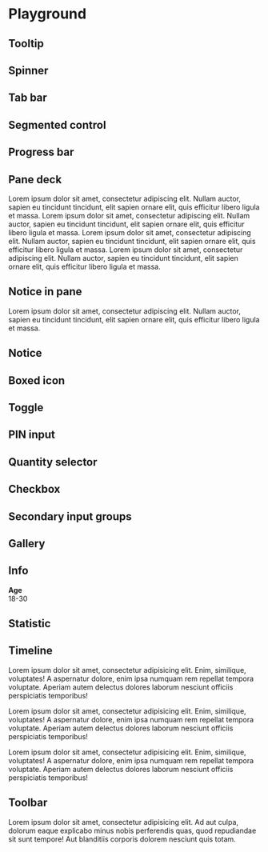 <script lang="ts" setup>
import {
    FluxAction,
    FluxBoxedIcon,
    FluxButtonGroup,
    FluxCheckbox,
    FluxFormInput,
    FluxFormInputAddition,
    FluxFormInputGroup,
    FluxGallery,
    FluxGalleryItem,
    FluxInfo,
    FluxInfoStack,
    FluxNotice,
    FluxPane,
    FluxPaneBody,
    FluxPaneDeck,
    FluxPaneFooter,
    FluxPaneHeader,
    FluxProgressBar,
    FluxFormPinInput,
    FluxQuantitySelector,
    FluxSecondaryButton,
    FluxSegmentedControl,
    FluxSeparator,
    FluxSpacer,
    FluxSpinner,
    FluxStack,
    FluxStatistic,
    FluxTabBar,
    FluxTabBarItem,
    FluxTimeline,
    FluxTimelineItem,
    FluxToggle,
    FluxToolbar,
    FluxToolbarGroup,
    FluxTooltip
} from '@flux-ui/components';
</script>

# Playground

## Tooltip

<FluxView>
    <FluxStack direction="horizontal" :gap="15">
        <FluxTooltip content="Tooltip content">
            <FluxSecondaryButton label="Button"/>
        </FluxTooltip>
        <FluxTooltip>
            <template #content>
                <p>Lorem ipsum dolor sit amet, consectetur adipisicing elit. Alias aperiam architecto aspernatur, commodi, deserunt dolorum eum expedita iusto maiores molestiae nihil non praesentium, quibusdam quisquam recusandae reprehenderit saepe sapiente vero.</p>
            </template>
            <FluxSecondaryButton label="Button"/>
        </FluxTooltip>
    </FluxStack>
</FluxView>

## Spinner

<FluxView>
    <FluxSpinner/>
</FluxView>

## Tab bar

<FluxView>
    <FluxTabBar>
        <FluxTabBarItem label="Invoices" is-active/>
        <FluxTabBarItem label="Quotes"/>
        <FluxTabBarItem label="Payment"/>
        <FluxTabBarItem v-for="num of 10" :label="`Tab ${num}`"/>
    </FluxTabBar>
</FluxView>

## Segmented control

<FluxView>
    <FluxSegmentedControl
        :items="[
            {icon: 'grid-2', label: 'Grid'},
            {icon: 'list', label: 'List'},
            {icon: 'rectangle-history', label: 'Stack'}
        ]"
        style="width: 390px"/>
</FluxView>

## Progress bar

<FluxView>
    <FluxStack :gap="15">
        <FluxProgressBar :value=".5"/>
        <FluxProgressBar :value="1"/>
    </FluxStack>
</FluxView>

## Pane deck

<FluxView>
    <FluxPaneDeck :min-column-width="240">
        <FluxPane><FluxPaneBody>Lorem ipsum dolor sit amet, consectetur adipiscing elit. Nullam auctor, sapien eu tincidunt tincidunt, elit sapien ornare elit, quis efficitur libero ligula et massa.</FluxPaneBody></FluxPane>
        <FluxPane><FluxPaneBody>Lorem ipsum dolor sit amet, consectetur adipiscing elit. Nullam auctor, sapien eu tincidunt tincidunt, elit sapien ornare elit, quis efficitur libero ligula et massa.</FluxPaneBody></FluxPane>
        <FluxPane><FluxPaneBody>Lorem ipsum dolor sit amet, consectetur adipiscing elit. Nullam auctor, sapien eu tincidunt tincidunt, elit sapien ornare elit, quis efficitur libero ligula et massa.</FluxPaneBody></FluxPane>
        <FluxPane><FluxPaneBody>Lorem ipsum dolor sit amet, consectetur adipiscing elit. Nullam auctor, sapien eu tincidunt tincidunt, elit sapien ornare elit, quis efficitur libero ligula et massa.</FluxPaneBody></FluxPane>
    </FluxPaneDeck>
</FluxView>

## Notice in pane

<FluxView>
    <FluxPane variant="flat">
        <FluxPaneHeader title="Pane"/>
        <FluxNotice color="warning" icon="circle-check" message="Lorem ipsum dolor sit amet." is-fluid #end>
            <FluxSecondaryButton label="More info"/>
        </FluxNotice>
        <FluxPaneBody>
            Lorem ipsum dolor sit amet, consectetur adipiscing elit. Nullam auctor, sapien eu tincidunt tincidunt, elit sapien ornare elit, quis efficitur libero ligula et massa.
        </FluxPaneBody>
    </FluxPane>
</FluxView>

## Notice

<FluxView>
    <FluxStack :gap="15">
        <FluxNotice icon="circle-check" message="Lorem ipsum dolor sit amet." #end>
            <FluxSecondaryButton label="Do something"/>
        </FluxNotice>
        <FluxNotice icon="circle-check" message="Lorem ipsum dolor sit amet." is-closeable/>
        <FluxNotice icon="circle-check" message="Lorem ipsum dolor sit amet." is-closeable is-loading/>
        <FluxNotice icon="circle-check" message="Lorem ipsum dolor sit amet."/>
        <FluxNotice color="primary" icon="circle-check" message="Lorem ipsum dolor sit amet."/>
        <FluxNotice color="danger" icon="circle-check" message="Lorem ipsum dolor sit amet."/>
        <FluxNotice color="info" icon="circle-check" message="Lorem ipsum dolor sit amet."/>
        <FluxNotice color="success" icon="circle-check" message="Lorem ipsum dolor sit amet."/>
        <FluxNotice color="warning" icon="circle-check" message="Lorem ipsum dolor sit amet."/>
    </FluxStack>
</FluxView>

## Boxed icon

<FluxView>
    <FluxStack direction="horizontal" :gap="21">
        <FluxBoxedIcon  name="rocket" :size="54"/>
        <FluxBoxedIcon color="gray" name="rocket" :size="54"/>
        <FluxBoxedIcon color="primary" name="rocket" :size="54"/>
        <FluxBoxedIcon color="danger" name="rocket" :size="54"/>
        <FluxBoxedIcon color="info" name="rocket" :size="54"/>
        <FluxBoxedIcon color="success" name="rocket" :size="54"/>
        <FluxBoxedIcon color="warning" name="rocket" :size="54"/>
    </FluxStack>
</FluxView>

## Toggle

<FluxView>
    <FluxToggle/>
</FluxView>

## PIN input

<FluxView>
    <FluxFormPinInput/>
</FluxView>

## Quantity selector

<FluxView>
    <FluxQuantitySelector/>
</FluxView>

## Checkbox

<FluxView>
    <FluxCheckbox label="Checkbox"/>
</FluxView>

## Secondary input groups

<FluxView>
    <FluxStack>
        <FluxFormInputGroup>
            <FluxFormInputAddition icon="magnifying-glass"/>
            <FluxFormInput placeholder="Zoek naar alles..."/>
            <FluxFormInputAddition label="⌥⌘F"/>
        </FluxFormInputGroup>
        <FluxFormInput placeholder="Zoek naar alles..."/>
        <FluxFormInputGroup>
            <FluxFormInputAddition icon="magnifying-glass"/>
            <FluxFormInput placeholder="Zoek naar alles..."/>
            <FluxButtonGroup>
                <FluxSecondaryButton label="Zoek"/>
            </FluxButtonGroup>
        </FluxFormInputGroup>
        <FluxFormInputGroup is-secondary>
            <FluxFormInputAddition icon="magnifying-glass"/>
            <FluxFormInput placeholder="Zoek naar alles..."/>
            <FluxFormInputAddition label="⌥⌘F"/>
        </FluxFormInputGroup>
        <FluxFormInput is-secondary placeholder="Zoek naar alles..."/>
        <FluxFormInputGroup is-secondary>
            <FluxFormInputAddition icon="magnifying-glass"/>
            <FluxFormInput placeholder="Zoek naar alles..."/>
            <FluxButtonGroup>
                <FluxSecondaryButton label="Zoek"/>
            </FluxButtonGroup>
        </FluxFormInputGroup>
    </FluxStack>
</FluxView>

## Gallery

<FluxView>
    <FluxGallery is-editable>
        <FluxGalleryItem is-deletable url="/assets/demo/image-1.jpg" alt="Image 1"/>
        <FluxGalleryItem is-deletable url="/assets/demo/image-2.jpg" alt="Image 2"/>
        <FluxGalleryItem is-deletable url="/assets/demo/image-3.jpg" alt="Image 3"/>
        <FluxGalleryItem is-deletable url="/assets/demo/image-4.jpg" alt="Image 4"/>
        <FluxGalleryItem is-pending url="/assets/demo/image-5.jpg" alt="Image 5"/>
    </FluxGallery>
</FluxView>

## Info

<FluxView>
    <FluxInfoStack>
        <FluxInfo icon="square-dashed"><strong>Age</strong><br><span>18-30</span></FluxInfo>
    </FluxInfoStack>
</FluxView>

## Statistic

<FluxView>
    <FluxStack direction="horizontal" :gap="15">
        <FluxStatistic change-color="success" change-icon="square-dashed" change-value="13%" color="primary" direction="horizontal" icon="square-dashed" label="Sales" value="456"/>
        <FluxStatistic change-color="success" change-icon="square-dashed" change-value="13%" color="primary" direction="horizontal" icon="square-dashed" label="Customers" value="123"/>
    </FluxStack>
</FluxView>

## Timeline

<FluxView>
    <FluxTimeline>
        <FluxTimelineItem color="danger" icon="square-dashed" title="Timeline item" when="March 13, 2025">
            <p>Lorem ipsum dolor sit amet, consectetur adipisicing elit. Enim, similique, voluptates! A aspernatur dolore, enim ipsa numquam rem repellat tempora voluptate. Aperiam autem delectus dolores laborum nesciunt officiis perspiciatis temporibus!</p>
        </FluxTimelineItem>
        <FluxTimelineItem color="gray" icon="square-dashed" title="Timeline item" when="March 13, 2025">
            <p>Lorem ipsum dolor sit amet, consectetur adipisicing elit. Enim, similique, voluptates! A aspernatur dolore, enim ipsa numquam rem repellat tempora voluptate. Aperiam autem delectus dolores laborum nesciunt officiis perspiciatis temporibus!</p>
        </FluxTimelineItem>
        <FluxTimelineItem color="warning" icon="square-dashed" title="Timeline item" when="March 13, 2025">
            <p>Lorem ipsum dolor sit amet, consectetur adipisicing elit. Enim, similique, voluptates! A aspernatur dolore, enim ipsa numquam rem repellat tempora voluptate. Aperiam autem delectus dolores laborum nesciunt officiis perspiciatis temporibus!</p>
        </FluxTimelineItem>
    </FluxTimeline>
</FluxView>

## Toolbar

<FluxView>
    <FluxPane>
        <FluxPaneHeader title="Content"/>
        <FluxToolbar>
            <FluxToolbarGroup>
                <FluxAction icon="square-dashed"/>
            </FluxToolbarGroup>
            <FluxSeparator direction="vertical"/>
            <FluxToolbarGroup>
                <FluxAction icon="square-dashed"/>
                <FluxAction icon="square-dashed"/>
                <FluxAction icon="square-dashed"/>
            </FluxToolbarGroup>
            <FluxSeparator direction="vertical"/>
            <FluxToolbarGroup>
                <FluxAction icon="square-dashed"/>
                <FluxAction icon="square-dashed"/>
            </FluxToolbarGroup>
            <FluxSeparator direction="vertical"/>
            <FluxToolbarGroup>
                <FluxAction icon="square-dashed" is-destructive/>
            </FluxToolbarGroup>
            <FluxSpacer/>
            <FluxToolbarGroup>
                <FluxAction icon="ellipsis-v"/>
            </FluxToolbarGroup>
        </FluxToolbar>
        <FluxPaneBody>
            <p>Lorem ipsum dolor sit amet, consectetur adipisicing elit. Ad aut culpa, dolorum eaque explicabo minus nobis perferendis quas, quod repudiandae sit sunt tempore! Aut blanditiis corporis dolorem nesciunt quis totam.</p>
        </FluxPaneBody>
    </FluxPane>
</FluxView>
